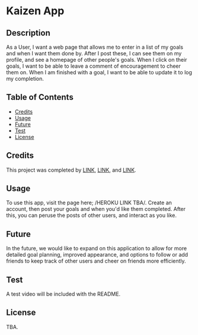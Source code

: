 # Kaizen App

## Description

As a User, I want a web page that allows me to enter in a list of my goals and when I want them done by. After I post these, I can see them on my profile, and see a homepage of other people's goals. When I click on their goals, I want to be able to leave a comment of encouragement to cheer them on. When I am finished with a goal, I want to be able to update it to log my completion.

## Table of Contents
  - [Credits](#credits)
  - [Usage](#usage)
  - [Future](#future)
  - [Test](#test)
  - [License](#license)

## Credits

This project was completed by [LINK](https://github.com/trangldtruong), [LINK](https://github.com/jaxe93), and [LINK](https://github.com/KC-Nick).

## Usage

To use this app, visit the page here; /HEROKU LINK TBA/. Create an account, then post your goals and when you'd like them completed. After this, you can peruse the posts of other users, and interact as you like.

## Future

In the future, we would like to expand on this application to allow for more detailed goal planning, improved appearance, and options to follow or add friends to keep track of other users and cheer on friends more efficiently.

## Test

A test video will be included with the README.

## License

TBA.